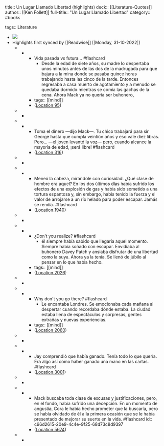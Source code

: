 title:: Un Lugar Llamado Libertad (highlights)
deck:: [[Literature-Quotes]]
author:: [[Ken Follett]]
full-title:: "Un Lugar Llamado Libertad"
category:: #books

tags:: Literature

- ![](https://m.media-amazon.com/images/I/91pgU9ZcRWL._SY160.jpg)
- Highlights first synced by [[Readwise]] [[Monday, 31-10-2022]]
	- -
		- Vida pasada vs futura... #flashcard
			- Desde la edad de siete años, su madre lo despertaba unos minutos antes de las dos de la madrugada para que bajara a la mina donde se pasaba quince horas trabajando hasta las cinco de la tarde. Entonces regresaba a casa muerto de agotamiento y a menudo se quedaba dormido mientras se comía las gachas de la cena. Ahora Mack ya no quería ser buhonero,
		- tags:: [[mind]]
		- ([Location 95](https://readwise.io/to_kindle?action=open&asin=B00HQLB6U4&location=95))
	- -
	- -
		- Toma el dinero —dijo Mack—. Tu chico trabajará para sir George hasta que cumpla veintiún años y eso vale diez libras. Pero... —el joven levantó la voz— pero, cuando alcance la mayoría de edad, ¡será libre! #flashcard
		- ([Location 316](https://readwise.io/to_kindle?action=open&asin=B00HQLB6U4&location=316))
	- -
	- -
		- Meneó la cabeza, mirándole con curiosidad. ¿Qué clase de hombre era aquel? En los dos últimos días había sufrido los efectos de una explosión de gas y había sido sometido a una tortura espantosa y, sin embargo, había tenido la fuerza y el valor de arrojarse a un río helado para poder escapar. Jamás se rendía. #flashcard
		- ([Location 1940](https://readwise.io/to_kindle?action=open&asin=B00HQLB6U4&location=1940))
	- -
	- -
		- ¿Don't you realize? #flashcard
			- él siempre había sabido que llegaría aquel momento. Siempre había soñado con escapar. Envidiaba al buhonero Davey Patch y ansiaba disfrutar de una libertad como la suya. Ahora ya la tenía. Se llenó de júbilo al pensar en lo que había hecho.
		- tags:: [[mind]]
		- ([Location 2026](https://readwise.io/to_kindle?action=open&asin=B00HQLB6U4&location=2026))
	- -
	- -
		- Why don't you go there? #flashcard
			- Le encantaba Londres. Se emocionaba cada mañana al despertar cuando recordaba dónde estaba. La ciudad estaba llena de espectáculos y sorpresas, gentes extrañas y nuevas experiencias.
		- tags:: [[mind]]
		- ([Location 2060](https://readwise.io/to_kindle?action=open&asin=B00HQLB6U4&location=2060))
	- -
	- -
		- Jay comprendió que había ganado. Tenía todo lo que quería. Era algo así como haber ganado una mano en las cartas. #flashcard
		- ([Location 3001](https://readwise.io/to_kindle?action=open&asin=B00HQLB6U4&location=3001))
	- -
	- -
		- Mack buscaba toda clase de excusas y justificaciones, pero, en el fondo, había sufrido una decepción. En un momento de angustia, Cora le había hecho prometer que la buscaría, pero se había olvidado de él a la primera ocasión que se le había presentado de mejorar su suerte en la vida. #flashcard
		  id:: c96d2615-20e9-4c4e-9f25-68d73c8d9397
		- ([Location 5674](https://readwise.io/to_kindle?action=open&asin=B00HQLB6U4&location=5674))
	- -